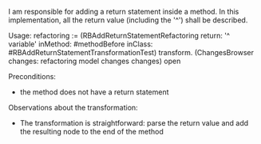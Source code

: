 I am responsible for adding a return statement inside a method. In this implementation, all the return value (including the '^') shall be described.

Usage: 
refactoring := (RBAddReturnStatementRefactoring
			return: '^ variable'
			inMethod: #methodBefore
			inClass: #RBAddReturnStatementTransformationTest)
			transform.
(ChangesBrowser changes: refactoring model changes changes) open

Preconditions:
- the method does not have a return statement

Observations about the transformation:
- The transformation is straightforward: parse the return value and add the resulting node to the end of the method